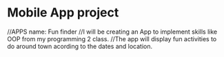 # Mobile App project 
//APPS name: Fun finder
//I will be creating an App to implement skills like OOP from my programming 2 class.
//The app will display fun activities to do around town acording to the dates and location.

